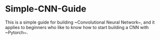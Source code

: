 # Simple-CNN-Guide
This is a simple guide for building ~Convolutional Neural Network~, and it applies to beginners who like to know how to start building a CNN with ~Pytorch~. 
